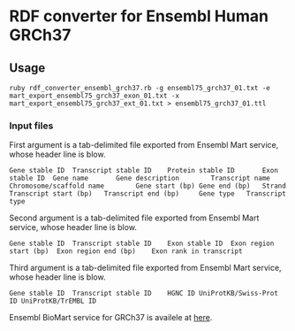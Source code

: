 # RDF converter for Ensembl Human GRCh37



## Usage

    ruby rdf_converter_ensembl_grch37.rb -g ensembl75_grch37_01.txt -e mart_export_ensembl75_grch37_exon_01.txt -x mart_export_ensembl75_grch37_ext_01.txt > ensembl75_grch37_01.ttl

### Input files

First argument is a tab-delimited file exported from Ensembl Mart service, whose header line is blow.

    Gene stable ID  Transcript stable ID    Protein stable ID       Exon stable ID  Gene name       Gene description        Transcript name Chromosome/scaffold name        Gene start (bp) Gene end (bp)   Strand  Transcript start (bp)   Transcript end (bp)     Gene type   Transcript type


Second argument is a tab-delimited file exported from Ensembl Mart service, whose header line is blow.

    Gene stable ID  Transcript stable ID    Exon stable ID  Exon region start (bp)  Exon region end (bp)    Exon rank in transcript

Third argument is a tab-delimited file exported from Ensembl Mart service, whose header line is blow.

    Gene stable ID  Transcript stable ID    HGNC ID UniProtKB/Swiss-Prot ID UniProtKB/TrEMBL ID

Ensembl BioMart service for GRCh37 is availele at [here](https://grch37.ensembl.org/biomart/martview).
